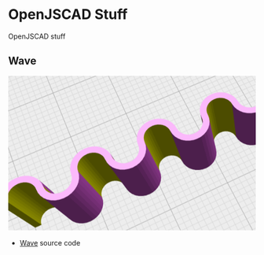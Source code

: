 # OpenJSCAD Stuff
OpenJSCAD stuff


## Wave
![Link to sample](/lib/wave/wave.png)
* [Wave](/lib/wave/wave.jscad) source code 

